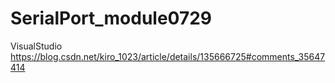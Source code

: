 # SerialPort_module0729
VisualStudio
https://blog.csdn.net/kiro_1023/article/details/135666725#comments_35647414
